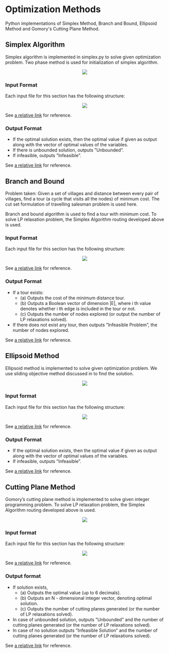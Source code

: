 # Optimization Methods
Python implementations of Simplex Method, Branch and Bound, Ellipsoid Method and Gomory's Cutting Plane Method.


## Simplex Algorithm
Simplex algorithm is implemented in simplex.py to solve given optimization problem.  Two phase method is used for initialization of simplex algorithm.

<p align="center"><img src="https://latex.codecogs.com/svg.image?\text{min&space;}&space;\mathbf{c}^T\mathbf{x}\\\text{subject&space;to&space;}&space;\textit{A}\mathbf{x}\leq&space;\textbf{b}\\\text{\hspace{5em}}\mathbf{x}\geq&space;0&space;" /> </p>

### Input Format

Each input file for this section has the following structure:

<p align="center"><img src="https://latex.codecogs.com/svg.image?\\\text{start&space;A}&space;\\<&space;\text{row&space;1&space;of&space;matrix}&space;>\\<&space;\text{row&space;2&space;of&space;matrix}&space;>\\\cdots&space;\\<&space;\text{row&space;n&space;of&space;matrix}&space;>\\\text{end&space;A}&space;\\\text{start&space;b}&space;\\<&space;\text{vector&space;b}&space;>\\\text{end&space;b}&space;\\\text{start&space;c}&space;\\&space;<&space;\text{vector&space;c}&space;>\\\text{end&space;c}&space;\\&space;&space;" /> </p>

See [a relative link](input/sample-input-simplex.txt) for reference.

### Output Format
- If the optimal solution exists, then the optimal value if given as output along with the vector of optimal values of the variables.
- If there is unbounded solution, outputs ”Unbounded”.
- If infeasible, outputs ”Infeasible”.

See [a relative link](output/sample-output-simplex.txt) for reference.

## Branch and Bound

Problem taken: Given a set of villages and distance between every pair of villages, find a tour (a cycle that visits all the nodes) of minimum cost. The cut set formulation of travelling salesman problem is used here. 

Branch and bound algorithm is used to find a tour with minimum cost. To solve LP relaxation problem, the Simplex Algorithm routing developed above is used.

### Input Format

Each input file for this section has the following structure:

<p align="center"><img src="https://latex.codecogs.com/svg.image?\\\text{start&space;A}&space;\\<&space;\text{row&space;1&space;of&space;matrix}&space;>\\<&space;\text{row&space;2&space;of&space;matrix}&space;>\\\cdots&space;\\<&space;\text{row&space;n&space;of&space;matrix}&space;>\\\text{end&space;A}&space;\\" /> </p>

See [a relative link](input/sample-input-bb.txt) for reference.

### Output Format
- If a tour exists: 
  - (a) Outputs the cost of the minimum distance tour.
  - (b) Outputs a Boolean vector of dimension |E|, where i th value denotes whether i th edge is included in the tour or not. 
  - (c) Outputs the number of nodes explored (or output the number of LP relaxations solved).
- If there does not exist any tour, then outputs ”Infeasible Problem”, the number of nodes explored.

See [a relative link](output/sample-output-bb.txt) for reference.

## Ellipsoid Method
Ellipsoid method is implemented to solve given optimization problem. We use sliding objective method discussed in to find the solution.

<p align="center"><img src="https://latex.codecogs.com/svg.image?\text{min&space;}&space;\mathbf{c}^T\mathbf{x}\\\text{subject&space;to&space;}&space;\textit{A}\mathbf{x}\leq&space;\textbf{b}\\\text{\hspace{5em}}\mathbf{x}\geq&space;0&space;" /> </p>

### Input format

Each input file for this section has the following structure:

<p align="center"><img src="https://latex.codecogs.com/svg.image?\\\text{start&space;A}&space;\\<&space;\text{row&space;1&space;of&space;matrix}&space;>\\<&space;\text{row&space;2&space;of&space;matrix}&space;>\\\cdots&space;\\<&space;\text{row&space;n&space;of&space;matrix}&space;>\\\text{end&space;A}&space;\\\text{start&space;b}&space;\\<&space;\text{vector&space;b}&space;>\\\text{end&space;b}&space;\\\text{start&space;c}&space;\\&space;<&space;\text{vector&space;c}&space;>\\\text{end&space;c}&space;\\&space;&space;" /> </p>

See [a relative link](input/sample-input-ellipsoid.txt) for reference.

### Output Format
- If the optimal solution exists, then the optimal value if given as output along with the vector of optimal values of the variables.
- If infeasible, outputs ”Infeasible”.

See [a relative link](output/sample-output-ellipsoid.txt) for reference.

## Cutting Plane Method
Gomory’s cutting plane method is implemented to solve given integer programming problem. To solve LP relaxation problem, the Simplex Algorithm routing developed above is used.

<p align="center"><img src="https://latex.codecogs.com/svg.image?\text{min&space;}&space;\mathbf{c}^T\mathbf{x}\\\text{subject&space;to&space;}&space;\textit{A}\mathbf{x}\leq&space;\textbf{b}\\\text{\hspace{5em}}\mathbf{x}\geq&space;0&space;" /> </p>

### Input format

Each input file for this section has the following structure:

<p align="center"><img src="https://latex.codecogs.com/svg.image?\\\text{start&space;A}&space;\\<&space;\text{row&space;1&space;of&space;matrix}&space;>\\<&space;\text{row&space;2&space;of&space;matrix}&space;>\\\cdots&space;\\<&space;\text{row&space;n&space;of&space;matrix}&space;>\\\text{end&space;A}&space;\\\text{start&space;b}&space;\\<&space;\text{vector&space;b}&space;>\\\text{end&space;b}&space;\\\text{start&space;c}&space;\\&space;<&space;\text{vector&space;c}&space;>\\\text{end&space;c}&space;\\&space;&space;" /> </p>

See [a relative link](input/sample-input-cutting-plane.txt) for reference.

### Output format
- If solution exists,
  - (a) Outputs the optimal value (up to 6 decimals). 
  - (b) Outputs an N - dimensional integer vector, denoting optimal solution. 
  - (c) Outputs the number of cutting planes generated (or the number of LP relaxations solved).
- In case of unbounded solution, outputs ”Unbounded” and the number of cutting planes generated (or the number of LP relaxations solved).
- In case of no solution outputs ”Infeasible Solution” and the number of cutting planes generated (or the number of LP relaxations solved).

See [a relative link](output/sample-output-cutting-plane.txt) for reference.
